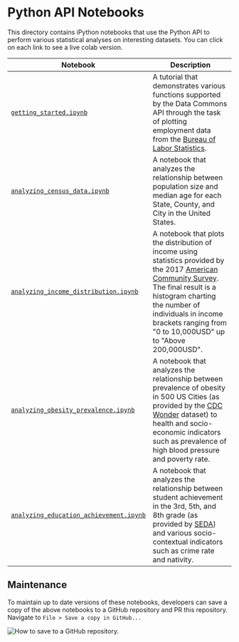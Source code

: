 # Python API Notebooks

This directory contains iPython notebooks that use the Python API to
perform various statistical analyses on interesting datasets. You can click on
each link to see a live colab version.

Notebook | Description
-------- | -----------
[`getting_started.ipynb`](https://colab.research.google.com/drive/1ZNXTHu3J0W3vo9Mg3kNUpk0hnD6Ce1u6)                 | A tutorial that demonstrates various functions supported by the Data Commons API through the task of plotting employment data from the [Bureau of Labor Statistics](https://www.bls.gov/).
[`analyzing_census_data.ipynb`](https://colab.research.google.com/drive/1qCPZZD0MPWx6CC34wFVJc_9B2-q0F-h_)           | A notebook that analyzes the relationship between population size and median age for each State, County, and City in the United States.
[`analyzing_income_distribution.ipynb`](https://colab.research.google.com/drive/1uZtHeQ5FJoKPdjYjaHnIPXcAe0nKLcKO)   | A notebook that plots the distribution of income using statistics provided by the 2017 [American Community Survey](https://www.census.gov/programs-surveys/acs). The final result is a histogram charting the number of individuals in income brackets ranging from "0 to 10,000USD" up to "Above 200,000USD".
[`analyzing_obesity_prevalence.ipynb`](https://colab.research.google.com/drive/1cawpFQzuoRcZX0H_kpbBvhBNZzGjBN8t)    | A notebook that analyzes the relationship between prevalence of obesity in 500 US Cities (as provided by the [CDC Wonder](https://wonder.cdc.gov/) dataset) to health and socio-economic indicators such as prevalence of high blood pressure and poverty rate.
[`analyzing_education_achievement.ipynb`](https://colab.research.google.com/drive/1-FlOBVOdcWE4BK1bhhix1jv0-RU5bQ6a) | A notebook that analyzes the relationship between student achievement in the 3rd, 5th, and 8th grade (as provided by [SEDA](https://cepa.stanford.edu/seda/overview)) and various socio-contextual indicators such as crime rate and nativity.

## Maintenance

To maintain up to date versions of these notebooks, developers can save a copy
of the above notebooks to a GitHub repository and PR this repository. Navigate
to `File > Save a copy in GitHub...`

![How to save to a GitHub repository.](https://user-images.githubusercontent.com/4650701/62900477-10787680-bd0f-11e9-84d0-ee69f8c17df9.png)
